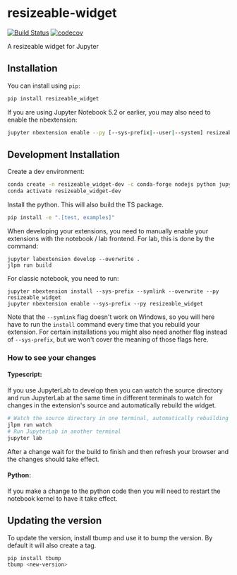 
# resizeable-widget

[![Build Status](https://travis-ci.org/-/resizeable-widget.svg?branch=master)](https://travis-ci.org/-/resizeable_widget)
[![codecov](https://codecov.io/gh/-/resizeable-widget/branch/master/graph/badge.svg)](https://codecov.io/gh/-/resizeable-widget)


A resizeable widget for Jupyter

## Installation

You can install using `pip`:

```bash
pip install resizeable_widget
```

If you are using Jupyter Notebook 5.2 or earlier, you may also need to enable
the nbextension:
```bash
jupyter nbextension enable --py [--sys-prefix|--user|--system] resizeable_widget
```

## Development Installation

Create a dev environment:
```bash
conda create -n resizeable_widget-dev -c conda-forge nodejs python jupyterlab=4.0.11
conda activate resizeable_widget-dev
```

Install the python. This will also build the TS package.
```bash
pip install -e ".[test, examples]"
```

When developing your extensions, you need to manually enable your extensions with the
notebook / lab frontend. For lab, this is done by the command:

```
jupyter labextension develop --overwrite .
jlpm run build
```

For classic notebook, you need to run:

```
jupyter nbextension install --sys-prefix --symlink --overwrite --py resizeable_widget
jupyter nbextension enable --sys-prefix --py resizeable_widget
```

Note that the `--symlink` flag doesn't work on Windows, so you will here have to run
the `install` command every time that you rebuild your extension. For certain installations
you might also need another flag instead of `--sys-prefix`, but we won't cover the meaning
of those flags here.

### How to see your changes
#### Typescript:
If you use JupyterLab to develop then you can watch the source directory and run JupyterLab at the same time in different
terminals to watch for changes in the extension's source and automatically rebuild the widget.

```bash
# Watch the source directory in one terminal, automatically rebuilding when needed
jlpm run watch
# Run JupyterLab in another terminal
jupyter lab
```

After a change wait for the build to finish and then refresh your browser and the changes should take effect.

#### Python:
If you make a change to the python code then you will need to restart the notebook kernel to have it take effect.

## Updating the version

To update the version, install tbump and use it to bump the version.
By default it will also create a tag.

```bash
pip install tbump
tbump <new-version>
```

